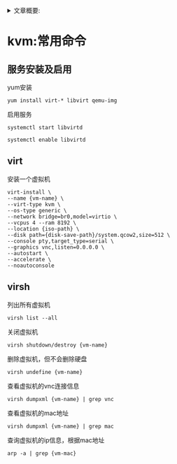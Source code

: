 <details>
<summary>文章概要:</summary>
<pre hidden>
information:
    author: jie6mm
    title: kvm:常用命令
    desc:
    type: linux/kvm
    series: command
    date: 2021-05-12 15:43:00
</pre>
</details>

# kvm:常用命令


## 服务安装及启用

yum安装
```shell
yum install virt-* libvirt qemu-img
```

启用服务
```shell
systemctl start libvirtd

systemctl enable libvirtd
```


## virt

安装一个虚拟机
```shell
virt-install \
--name {vm-name} \
--virt-type kvm \
--os-type generic \
--network bridge=br0,model=virtio \
--vcpus 4 --ram 8192 \
--location {iso-path} \
--disk path={disk-save-path}/system.qcow2,size=512 \
--console pty,target_type=serial \
--graphics vnc,listen=0.0.0.0 \
--autostart \
--accelerate \
--noautoconsole
```

## virsh

列出所有虚拟机
```shell
virsh list --all
```

关闭虚拟机
```shell
virsh shutdown/destroy {vm-name}
```

删除虚拟机，但不会删除硬盘
```shell
virsh undefine {vm-name}
```

查看虚拟机的vnc连接信息
```shell
virsh dumpxml {vm-name} | grep vnc
```

查看虚拟机的mac地址
```shell
virsh dumpxml {vm-name} | grep mac
```

查询虚拟机的ip信息，根据mac地址
```shell
arp -a | grep {vm-mac}
```